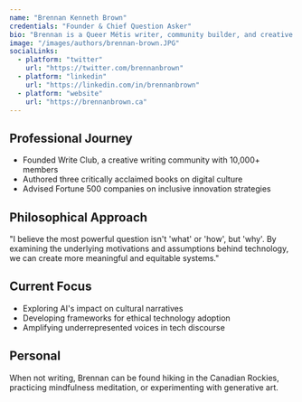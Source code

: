 ```yaml
---
name: "Brennan Kenneth Brown"
credentials: "Founder & Chief Question Asker"
bio: "Brennan is a Queer Métis writer, community builder, and creative leader with a passion for exploring the deeper questions behind technology, culture, and human experience. His work has been featured in publications exploring the intersection of innovation and identity."
image: "/images/authors/brennan-brown.JPG"
socialLinks:
  - platform: "twitter"
    url: "https://twitter.com/brennanbrown"
  - platform: "linkedin"
    url: "https://linkedin.com/in/brennanbrown"
  - platform: "website"
    url: "https://brennanbrown.ca"
---
```


## Professional Journey
- Founded Write Club, a creative writing community with 10,000+ members
- Authored three critically acclaimed books on digital culture
- Advised Fortune 500 companies on inclusive innovation strategies

## Philosophical Approach
"I believe the most powerful question isn't 'what' or 'how', but 'why'. By examining the underlying motivations and assumptions behind technology, we can create more meaningful and equitable systems."

## Current Focus
- Exploring AI's impact on cultural narratives
- Developing frameworks for ethical technology adoption
- Amplifying underrepresented voices in tech discourse

## Personal
When not writing, Brennan can be found hiking in the Canadian Rockies, practicing mindfulness meditation, or experimenting with generative art.
